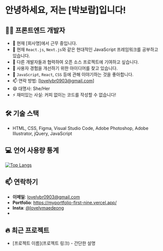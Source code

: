 # 안녕하세요, 저는 [박보람]입니다!

## 👨‍💻 프론트엔드 개발자

- 🔭 현재 [회사명]에서 근무 중입니다.
- 🌱 현재 `React.js`, `Next.js`와 같은 현대적인 JavaScript 프레임워크를 공부하고 있습니다.
- 👯 다른 개발자들과 협력하여 오픈 소스 프로젝트에 기여하고 싶습니다.
- 🤔 사용자 경험을 개선하기 위한 아이디어를 찾고 있습니다.
- 💬 `JavaScript`, `React`, `CSS` 등에 관해 이야기하는 것을 좋아합니다.
- 📫 연락 방법: [lovelybr0903@gmail.com]
- 😄 대명사: She/Her
- ⚡ 재미있는 사실: 커피 없이는 코드를 작성할 수 없습니다!

## 🛠 기술 스택
<!-- - **언어**: HTML, CSS, Adobe Photoshop, Adobe Illustrator, jQuery, JavaScript, 
- **프레임워크 및 라이브러리**: React.js, Next.js, Redux, Recoil, Axios
- **스타일링**: CSS, SCSS, Emotion
- **툴**: Git, GitHub, Figma, Visual Studio Code
- **기타**: Responsive Design, RESTful API, GraphQL -->
- HTML, CSS, Figma, Visual Studio Code, Adobe Photoshop, Adobe Illustrator, jQuery, JavaScript

## 💻 언어 사용량 통계

[![Top Langs](https://github-readme-stats.vercel.app/api/top-langs/?username=lovelybr0903&layout=compact)](https://github.com/anuraghazra/github-readme-stats)

<!-- ## 📈 GitHub 통계

[![GitHub stats](https://github-readme-stats.vercel.app/api?username=lovelybr0903&show_icons=true&theme=radical)](https://github.com/anuraghazra/github-readme-stats)
--> 
## 📫 연락하기
- **이메일**: lovelybr0903@gmail.com
- **Portfolio**: https://myportfolio-first-nine.vercel.app/
- **Insta**: [@lovelymaedeong](https://www.instagram.com/lovelymaedeong)
- 
<!-- 이 섹션은 자신의 프로필을 더욱 개성 있게 만들기 위해 추가할 수 있습니다 -->
## 🔥 최근 프로젝트
- [프로젝트 이름](프로젝트 링크) - 간단한 설명
